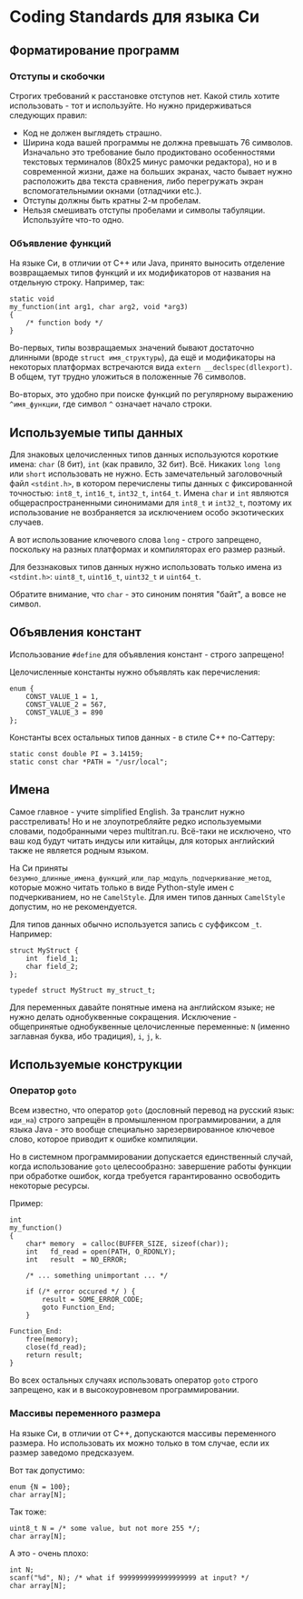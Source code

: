# Coding Standards для языка Си

## Форматирование программ

### Отступы и скобочки

Строгих требований к расстановке отступов нет. Какой стиль хотите использовать - тот и используйте. Но нужно придерживаться следующих правил:

  * Код не должен выглядеть страшно.
  * Ширина кода вашей программы не должна превышать 76 символов. Изначально это требование было продиктовано особенностями текстовых терминалов (80х25 минус рамочки редактора), но и в современной жизни, даже на больших экранах, часто бывает нужно расположить два текста сравнения, либо перегружать экран вспомогательнымии окнами (отладчики etc.).
  * Отступы должны быть кратны 2-м пробелам.
  * Нельзя смешивать отступы пробелами и символы табуляции. Используйте что-то одно.

### Объявление функций

На языке Си, в отличии от С++ или Java, принято выносить отделение возвращаемых типов функций и их модификаторов от названия на отдельную строку. Например, так:

```
static void
my_function(int arg1, char arg2, void *arg3)
{
    /* function body */
}
```

Во-первых, типы возвращаемых значений бывают достаточно длинными (вроде `struct имя_структуры`), да ещё и модификаторы на некоторых платформах встречаются вида `extern __declspec(dllexport)`. В общем, тут трудно уложиться в положенные 76 символов.

Во-вторых, это удобно при поиске функций по регулярному выражению `^имя_функции`, где символ `^` означает начало строки.


## Используемые типы данных

Для знаковых целочисленных типов данных используются короткие имена: `char` (8 бит), `int` (как правило, 32 бит). Всё. Никаких `long long` или `short` использовать не нужно. Есть замечательный заголовочный файл `<stdint.h>`, в котором перечислены типы данных с фиксированной точностью: `int8_t`, `int16_t`, `int32_t`, `int64_t`. Имена `char` и `int` являются общераспространенными синонимами для `int8_t` и `int32_t`, поэтому их использование не возбраняется за исключением особо экзотических случаев.

А вот использование ключевого слова `long` - строго запрещено, поскольку на разных платформах и компиляторах его размер разный.

Для беззнаковых типов данных нужно использовать только имена из `<stdint.h>`: `uint8_t`, `uint16_t`, `uint32_t` и `uint64_t`.

Обратите внимание, что `char` - это синоним понятия "байт", а вовсе не символ.

## Объявления констант


Использование `#define` для объявления констант - строго запрещено!

Целочисленные константы нужно объявлять как перечисления:
```
enum {
    CONST_VALUE_1 = 1,
    CONST_VALUE_2 = 567,
    CONST_VALUE_3 = 890
};
```
Константы всех остальных типов данных - в стиле C++ по-Саттеру:
```
static const double PI = 3.14159;
static const char *PATH = "/usr/local";
```

## Имена

Самое главное - учите simplified English. За транслит нужно расстреливать! Но и не злоупотребляйте редко используемыми словами, подобранными через multitran.ru. Всё-таки не исключено, что ваш код будут читать индусы или китайцы, для которых английский также не является родным языком.

На Си приняты `безумно_длинные_имена_функций_или_пар_модуль_подчеркивание_метод`, которые можно читать только в виде Python-style имен с подчеркиванием, но не `CamelStyle`. Для имен типов данных `CamelStyle` допустим, но не рекомендуется.

Для типов данных обычно используется запись с суффиксом `_t`. Например:

```
struct MyStruct {
    int  field_1;
    char field_2;
};

typedef struct MyStruct my_struct_t;
```

Для переменных давайте понятные имена на английском языке; не нужно делать однобуквенные сокращения. Исключение - общепринятые однобуквенные целочисленные переменные: `N` (именно заглавная буква, ибо традиция), `i`, `j`, `k`.

## Используемые конструкции

### Оператор `goto`

Всем известно, что оператор `goto` (дословный перевод на русский язык: `иди_на`) строго запрещён в промышленном программировании, а для языка Java - это вообще специально зарезервированное ключевое слово, которое приводит к ошибке компиляции.

Но в системном программировании допускается единственный случай, когда использование `goto` целесообразно: завершение работы функции при обработке ошибок, когда требуется гарантированно освободить некоторые ресурсы.

Пример:
```
int
my_function()
{
    char* memory  = calloc(BUFFER_SIZE, sizeof(char));
    int   fd_read = open(PATH, O_RDONLY);
    int   result  = NO_ERROR;

    /* ... something unimportant ... */

    if (/* error occured */ ) {
        result = SOME_ERROR_CODE;
        goto Function_End;
    }

Function_End:
    free(memory);
    close(fd_read);
    return result;
}
```

Во всех остальных случаях использовать оператор `goto` строго запрещено, как и в высокоуровневом программировании.

### Массивы переменного размера

На языке Си, в отличии от C++, допускаются массивы переменного размера. Но использовать их можно только в том случае, если их размер заведомо предсказуем.

Вот так допустимо:
```
enum {N = 100};
char array[N];
```

Так тоже:
```
uint8_t N = /* some value, but not more 255 */;
char array[N];
```

А это - очень плохо:
```
int N;
scanf("%d", N); /* what if 9999999999999999999 at input? */
char array[N];
```
